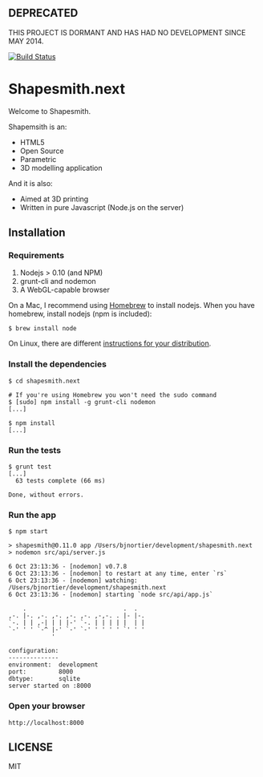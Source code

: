 ## DEPRECATED ##

THIS PROJECT IS DORMANT AND HAS HAD NO DEVELOPMENT SINCE MAY 2014. 

[![Build Status](https://travis-ci.org/bjnortier/shapesmith.png?branch=master)](https://travis-ci.org/bjnortier/shapesmith)

# Shapesmith.next

Welcome to Shapesmith.

Shapemsith is an:

 * HTML5
 * Open Source
 * Parametric
 * 3D modelling application

And it is also:

 * Aimed at 3D printing
 * Written in pure Javascript (Node.js on the server)

## Installation

### Requirements

1. Nodejs > 0.10 (and NPM)
1. grunt-cli and nodemon
1. A WebGL-capable browser

On a Mac, I recommend using [Homebrew](http://mxcl.github.com/homebrew/) to install nodejs. When you have homebrew, install nodejs (npm is included):

    $ brew install node

On Linux, there are different [instructions for your distribution](https://github.com/joyent/node/wiki/Installing-Node.js-via-package-manager#ubuntu-mint).


### Install the dependencies

    $ cd shapesmith.next

    # If you're using Homebrew you won't need the sudo command
    $ [sudo] npm install -g grunt-cli nodemon
    [...]

    $ npm install
    [...]

### Run the tests

    $ grunt test
    [...]
      63 tests complete (66 ms)

    Done, without errors.

### Run the app

    $ npm start

    > shapesmith@0.11.0 app /Users/bjnortier/development/shapesmith.next
    > nodemon src/api/server.js

    6 Oct 23:13:36 - [nodemon] v0.7.8
    6 Oct 23:13:36 - [nodemon] to restart at any time, enter `rs`
    6 Oct 23:13:36 - [nodemon] watching: /Users/bjnortier/development/shapesmith.next
    6 Oct 23:13:36 - [nodemon] starting `node src/api/app.js`

        .                           .  .
    ,-. |-. ,-. ,-. ,-. ,-. ,-,-. . |- |-.
    `-. | | ,-| | | |-' `-. | | | | |  | |
    `-' ' ' `-^ |-' `-' `-' ' ' ' ' `' ' '
                '

    configuration:
    --------------
    environment:  development
    port:         8000
    dbtype:       sqlite
    server started on :8000

### Open your browser

    http://localhost:8000

## LICENSE

MIT







